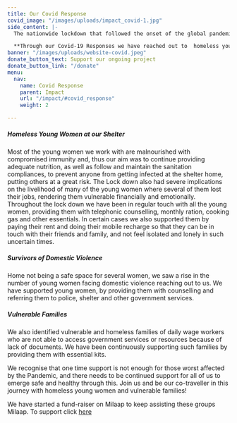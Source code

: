```yaml
---
title: Our Covid Response
covid_image: "/images/uploads/impact_covid-1.jpg"
side_content: |-
  The nationwide lockdown that followed the onset of the global pandemic has not been so easy of marginalised and vulnerable sections of society, especially homeless young women that we work with. Our team has been working round the clock during the emergency situation, seeing to it that we reach out to homeless young women and other vulnerable groups to the best of our abilities.

  **Through our Covid-19 Responses we have reached out to  homeless young women and vulnerable families. Our efforts were focussed at providing them with not only monthly ration, but also supporting them to pay their monthly rent, phone top ups, and providing them with counselling and referrals to police and shelter homes.**
banner: "/images/uploads/website-covid.jpeg"
donate_button_text: Support our ongoing project
donate_button_link: "/donate"
menu:
  nav:
    name: Covid Response
    parent: Impact
    url: "/impact/#covid_response"
    weight: 2

---
```

##### Homeless Young Women at our Shelter
Most of the young women we work with are malnourished with compromised immunity and, thus our aim was to continue providing adequate nutrition, as well as follow and maintain the sanitation compliances, to prevent anyone from getting infected at the shelter home, putting others at a great risk. The Lock down also had severe implications on the livelihood of many of the young women where several of them lost their jobs, rendering them vulnerable financially and emotionally. Throughout the lock down we have been in regular touch with all the young women, providing them with telephonic counselling, monthly ration, cooking gas and other essentials. In certain cases we also supported them by paying their rent and doing their mobile recharge so that they can be in touch with their friends and family, and not feel isolated and lonely in such uncertain times.

##### Survivors of Domestic Violence
Home not being a safe space for several women, we saw a rise in the number of young women facing domestic violence reaching out to us. We have supported young women, by providing them with counselling and referring them to police, shelter and other government services.

##### Vulnerable Families
We also identified vulnerable and homeless families of daily wage workers who are not able to access government services or resources because of lack of documents. We have been continuously supporting such families by providing them with essential kits.

We recognise that one time support is not enough for those worst affected by the Pandemic, and there needs to be continued support for all of us to emerge safe and healthy through this. Join us and be our co-traveller in this journey with homeless young women and vulnerable families!

We have started a fund-raiser on Milaap to keep assisting these groups Milaap. To support click [here](#)

